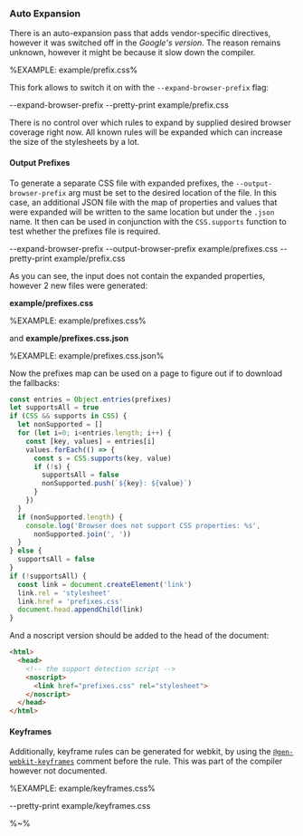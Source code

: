 ### Auto Expansion

There is an auto-expansion pass that adds vendor-specific directives, however it was switched off in the _Google's version_. The reason remains unknown, however it might be because it slow down the compiler.

%EXAMPLE: example/prefix.css%

This fork allows to switch it on with the `--expand-browser-prefix` flag:

<java jar="closure-stylesheets.jar" lang="css" console="closure-stylesheets">
  --expand-browser-prefix --pretty-print example/prefix.css
</java>

There is no control over which rules to expand by supplied desired browser coverage right now. All known rules will be expanded which can increase the size of the stylesheets by a lot.

#### Output Prefixes

To generate a separate CSS file with expanded prefixes, the `--output-browser-prefix` arg must be set to the desired location of the file. In this case, an additional JSON file with the map of properties and values that were expanded will be written to the same location but under the `.json` name. It then can be used in conjunction with the `CSS.supports` function to test whether the prefixes file is required.

<java jar="closure-stylesheets.jar" lang="css" console="closure-stylesheets">
  --expand-browser-prefix --output-browser-prefix example/prefixes.css --pretty-print example/prefix.css
</java>

As you can see, the input does not contain the expanded properties, however 2 new files were generated:

**example/prefixes.css**

%EXAMPLE: example/prefixes.css%

and **example/prefixes.css.json**

%EXAMPLE: example/prefixes.css.json%

Now the prefixes map can be used on a page to figure out if to download the fallbacks:

```js
const entries = Object.entries(prefixes)
let supportsAll = true
if (CSS && supports in CSS) {
  let nonSupported = []
  for (let i=0; i<entries.length; i++) {
    const [key, values] = entries[i]
    values.forEach(() => {
      const s = CSS.supports(key, value)
      if (!s) {
        supportsAll = false
        nonSupported.push(`${key}: ${value}`)
      }
    })
  }
  if (nonSupported.length) {
    console.log('Browser does not support CSS properties: %s',
      nonSupported.join(', '))
  }
} else {
  supportsAll = false
}
if (!supportsAll) {
  const link = document.createElement('link')
  link.rel = 'stylesheet'
  link.href = 'prefixes.css'
  document.head.appendChild(link)
}
```

And a noscript version should be added to the head of the document:

```html
<html>
  <head>
    <!-- the support detection script -->
    <noscript>
      <link href="prefixes.css" rel="stylesheet">
    </noscript>
  </head>
</html>
```

#### Keyframes

Additionally, keyframe rules can be generated for webkit, by using the [`@gen-webkit-keyframes`](t) comment before the rule. This was part of the compiler however not documented.

%EXAMPLE: example/keyframes.css%

<java jar="closure-stylesheets.jar" lang="css">
  --pretty-print example/keyframes.css
</java>

%~%